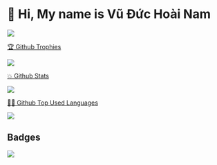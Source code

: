 <h1>👋 Hi, My name is Vũ Đức Hoài Nam</h1>

<p>
      <a href="https://github.com/vuduchoainam">
        <img src="https://github-readme-streak-stats.herokuapp.com/?user=vuduchoainam&theme=tokyonight&hide_border=true" />
    </a>
</p>

<p align="center">
      <a href="https://github.com/vuduchoainam">
            <p> 🏆 Github Trophies </p>
        <img src="https://github-profile-trophy.vercel.app/?username=vuduchoainam&theme=tokyonight&no-frame=true&column=4&margin-w=15" />
      </a>
</p>

<p align="center">
      <a href="https://github.com/vuduchoainam">
            <p> 💥 Github Stats  </p>
        <img src="https://github-readme-stats.vercel.app/api?username=vuduchoainam&hide=contribs,prs&theme=tokyonight" />
      </a>
</p>

<p align="center">
      <a href="https://github.com/vuduchoainam">
            <p> 👨‍💻 Github Top Used Languages  </p>
        <img src="https://github-readme-stats.vercel.app/api/top-langs/?username=vuduchoainam&theme=tokyonight&include_all_commits=false&count_private=false&layout=compact" />
      </a>
</p>
            
## Badges
![](https://komarev.com/ghpvc/?username=vuduchoainam&color=green)
